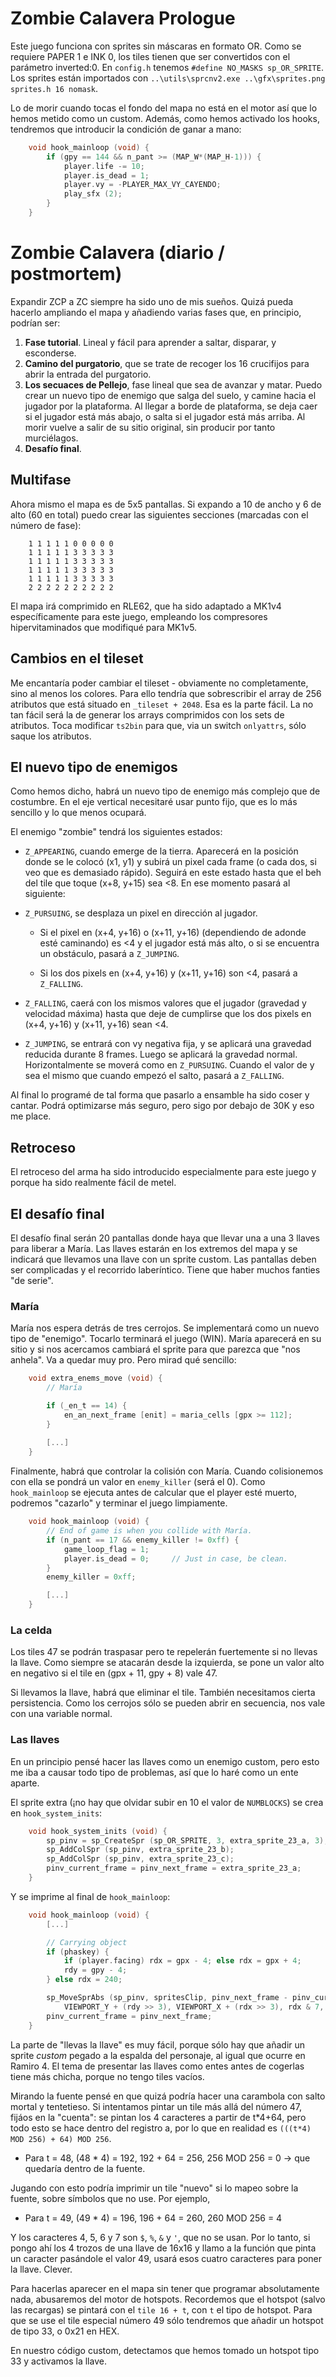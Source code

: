 # Zombie Calavera Prologue

Este juego funciona con sprites sin máscaras en formato OR. Como se requiere PAPER 1 e INK 0, los tiles tienen que ser convertidos con el parámetro inverted:0. En `config.h` tenemos `#define NO_MASKS sp_OR_SPRITE`. Los sprites están importados con `..\utils\sprcnv2.exe ..\gfx\sprites.png sprites.h 16 nomask`. 

Lo de morir cuando tocas el fondo del mapa no está en el motor así que lo hemos metido como un custom. Además, como hemos activado los hooks, tendremos que introducir la condición de ganar a mano:

```c
	void hook_mainloop (void) {
		if (gpy == 144 && n_pant >= (MAP_W*(MAP_H-1))) {
			player.life -= 10;
			player.is_dead = 1;
			player.vy = -PLAYER_MAX_VY_CAYENDO;
			play_sfx (2);
		}
	}
```

# Zombie Calavera (diario / postmortem)

Expandir ZCP a ZC siempre ha sido uno de mis sueños. Quizá pueda hacerlo ampliando el mapa y añadiendo varias fases que, en principio, podrían ser:

1. **Fase tutorial**. Lineal y fácil para aprender a saltar, disparar, y esconderse.
2. **Camino del purgatorio**, que se trate de recoger los 16 crucifijos para abrir la entrada del purgatorio.
3. **Los secuaces de Pellejo**, fase lineal que sea de avanzar y matar. Puedo crear un nuevo tipo de enemigo que salga del suelo, y camine hacia el jugador por la plataforma. Al llegar a borde de plataforma, se deja caer si el jugador está más abajo, o salta si el jugador está más arriba. Al morir vuelve a salir de su sitio original, sin producir por tanto murciélagos.
4. **Desafío final**.

## Multifase

Ahora mismo el mapa es de 5x5 pantallas. Si expando a 10 de ancho y 6 de alto (60 en total) puedo crear las siguientes secciones (marcadas con el número de fase): 

```
	1 1 1 1 1 0 0 0 0 0
	1 1 1 1 1 3 3 3 3 3
	1 1 1 1 1 3 3 3 3 3
	1 1 1 1 1 3 3 3 3 3
	1 1 1 1 1 3 3 3 3 3
	2 2 2 2 2 2 2 2 2 2
```

El mapa irá comprimido en RLE62, que ha sido adaptado a MK1v4 específicamente para este juego, empleando los compresores hipervitaminados que modifiqué para MK1v5.

## Cambios en el tileset

Me encantaría poder cambiar el tileset - obviamente no completamente, sino al menos los colores. Para ello tendría que sobrescribir el array de 256 atributos que está situado en `_tileset + 2048`. Esa es la parte fácil. La no tan fácil será la de generar los arrays comprimidos con los sets de atributos. Toca modificar `ts2bin` para que, via un switch `onlyattrs`, sólo saque los atributos.

## El nuevo tipo de enemigos

Como hemos dicho, habrá un nuevo tipo de enemigo más complejo que de costumbre. En el eje vertical necesitaré usar punto fijo, que es lo más sencillo y lo que menos ocupará. 

El enemigo "zombie" tendrá los siguientes estados:

* `Z_APPEARING`, cuando emerge de la tierra. Aparecerá en la posición donde se le colocó (x1, y1) y subirá un pixel cada frame (o cada dos, si veo que es demasiado rápido). Seguirá en este estado hasta que el beh del tile que toque (x+8, y+15) sea <8. En ese momento pasará al siguiente:

* `Z_PURSUING`, se desplaza un pixel en dirección al jugador. 

	* Si el pixel en (x+4, y+16) o (x+11, y+16) (dependiendo de adonde esté caminando) es <4 y el jugador está más alto, o si se encuentra un obstáculo, pasará a `Z_JUMPING`. 

	* Si los dos pixels en (x+4, y+16) y (x+11, y+16) son <4, pasará a `Z_FALLING`.

* `Z_FALLING`, caerá con los mismos valores que el jugador (gravedad y velocidad máxima) hasta que deje de cumplirse que los dos pixels en (x+4, y+16) y (x+11, y+16) sean <4.

* `Z_JUMPING`, se entrará con vy negativa fija, y se aplicará una gravedad reducida durante 8 frames. Luego se aplicará la gravedad normal. Horizontalmente se moverá como en `Z_PURSUING`. Cuando el valor de y sea el mismo que cuando empezó el salto, pasará a `Z_FALLING`.

Al final lo programé de tal forma que pasarlo a ensamble ha sido coser y cantar. Podrá optimizarse más seguro, pero sigo por debajo de 30K y eso me place.

## Retroceso

El retroceso del arma ha sido introducido especialmente para este juego y porque ha sido realmente fácil de metel.

## El desafío final

El desafío final serán 20 pantallas donde haya que llevar una a una 3 llaves para liberar a María. Las llaves estarán en los extremos del mapa y se indicará que llevamos una llave con un sprite custom. Las pantallas deben ser complicadas y el recorrido laberíntico. Tiene que haber muchos fanties "de serie".

### María

María nos espera detrás de tres cerrojos. Se implementará como un nuevo tipo de "enemigo". Tocarlo terminará el juego (WIN). María aparecerá en su sitio y si nos acercamos cambiará el sprite para que parezca que "nos anhela". Va a quedar muy pro. Pero mirad qué sencillo:

```c
	void extra_enems_move (void) {
		// María

		if (_en_t == 14) {
			en_an_next_frame [enit] = maria_cells [gpx >= 112];
		}
	
		[...]
	}
```

Finalmente, habrá que controlar la colisión con María. Cuando colisionemos con ella se pondrá un valor en `enemy_killer` (será el 0). Como `hook_mainloop` se ejecuta antes de calcular que el player esté muerto, podremos "cazarlo" y terminar el juego limpiamente.

```c
	void hook_mainloop (void) {
		// End of game is when you collide with María. 
		if (n_pant == 17 && enemy_killer != 0xff) {
			game_loop_flag = 1;
			player.is_dead = 0; 	// Just in case, be clean.
		} 
		enemy_killer = 0xff;

		[...]
	}
```

### La celda

Los tiles 47 se podrán traspasar pero te repelerán fuertemente si no llevas la llave. Como siempre se atacarán desde la izquierda, se pone un valor alto en negativo si el tile en (gpx + 11, gpy + 8) vale 47.

Si llevamos la llave, habrá que eliminar el tile. También necesitamos cierta persistencia. Como los cerrojos sólo se pueden abrir en secuencia, nos vale con una variable normal.

### Las llaves

En un principio pensé hacer las llaves como un enemigo custom, pero esto me iba a causar todo tipo de problemas, así que lo haré como un ente aparte.

El sprite extra (¡no hay que olvidar subir en 10 el valor de `NUMBLOCKS`) se crea en `hook_system_inits`:

```c
	void hook_system_inits (void) {
		sp_pinv = sp_CreateSpr (sp_OR_SPRITE, 3, extra_sprite_23_a, 3);
		sp_AddColSpr (sp_pinv, extra_sprite_23_b);
		sp_AddColSpr (sp_pinv, extra_sprite_23_c);
		pinv_current_frame = pinv_next_frame = extra_sprite_23_a;
	}
```

Y se imprime al final de `hook_mainloop`:

```c
	void hook_mainloop (void) {
		[...]

		// Carrying object
		if (phaskey) {
			if (player.facing) rdx = gpx - 4; else rdx = gpx + 4;
			rdy = gpy - 4;
		} else rdx = 240;

		sp_MoveSprAbs (sp_pinv, spritesClip, pinv_next_frame - pinv_current_frame, 
			VIEWPORT_Y + (rdy >> 3), VIEWPORT_X + (rdx >> 3), rdx & 7, rdy & 7);
		pinv_current_frame = pinv_next_frame;
	}
```

La parte de "llevas la llave" es muy fácil, porque sólo hay que añadir un sprite *custom* pegado a la espalda del personaje, al igual que ocurre en Ramiro 4. El tema de presentar las llaves como entes antes de cogerlas tiene más chicha, porque no tengo tiles vacíos.

Mirando la fuente pensé en que quizá podría hacer una carambola con salto mortal y tentetieso. Si intentamos pintar un tile más allá del número 47, fijáos en la "cuenta": se pintan los 4 caracteres a partir de t*4+64, pero todo esto se hace dentro del registro a, por lo que en realidad es `(((t*4) MOD 256) + 64) MOD 256`.

* Para t = 48, (48 * 4) = 192, 192 + 64 = 256, 256 MOD 256 = 0 -> que quedaría dentro de la fuente.

Jugando con esto podría imprimir un tile "nuevo" si lo mapeo sobre la fuente, sobre símbolos que no use. Por ejemplo, 

* Para t = 49, (49 * 4) = 196, 196 + 64 = 260, 260 MOD 256 = 4

Y los caracteres 4, 5, 6 y 7 son `$`, `%`, `&` y `'`, que no se usan. Por lo tanto, si pongo ahí los 4 trozos de una llave de 16x16 y llamo a la función que pinta un caracter pasándole el valor 49, usará esos cuatro caracteres para poner la llave. Clever.

Para hacerlas aparecer en el mapa sin tener que programar absolutamente nada, abusaremos del motor de hotspots. Recordemos que el hotspot (salvo las recargas) se pintará con el `tile 16 + t`, con `t` el tipo de hotspot. Para que se use el tile especial número 49 sólo tendremos que añadir un hotspot de tipo 33, o 0x21 en HEX.

En nuestro código custom, detectamos que hemos tomado un hotspot tipo 33 y activamos la llave.

